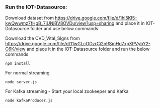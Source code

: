 ### Run the IOT-Datasource:

Download dataset from https://drive.google.com/file/d/1hl5KI5-kwQwwmz7fHgB_7lUNjBV8OVDu/view?usp=sharing
and place it in IOT-Datasource folder and use below commands

Download the CVD_Vital_SIgns from https://drive.google.com/file/d/11wGLcOOzrCi2nRSmHd7xpXPVybY2-C6K/view
and place it in the IOT-Datasource folder and run the below commands

```
npm install
```
For normal streaming
```
node server.js
```
For Kafka streaming - Start your local zookeeper and Kafka
```
node kafkaProducer.js
``` 
